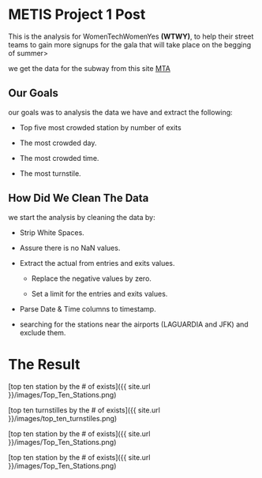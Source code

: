 # METIS Project 1 Post

This is the analysis for WomenTechWomenYes  **(WTWY)**, to help their street teams to gain more signups for the gala that will take place on the begging of summer>

we get the data for the subway from this site [MTA](http://web.mta.info/developers/turnstile.html)



## Our Goals

our goals was to analysis the data we have and extract the following: 

- Top five most crowded station by number of exits 

- The most crowded day.

- The most crowded time.

- The most turnstile.

## How Did We Clean The Data
we start the analysis by cleaning the data by:

- Strip White Spaces.

- Assure there is no NaN values.

- Extract the actual from entries and exits values.

  - Replace the negative values by zero.

  - Set a limit for the entries and exits values.

- Parse Date & Time columns to timestamp.
- searching for the stations near the airports (LAGUARDIA and JFK) and exclude them.

# The Result

[top ten station by the # of exists]({{ site.url }}/images/Top_Ten_Stations.png)



[top ten turnstilles by the # of exists]({{ site.url }}/images/top_ten_turnstiles.png)



[top ten station by the # of exists]({{ site.url }}/images/Top_Ten_Stations.png)



[top ten station by the # of exists]({{ site.url }}/images/Top_Ten_Stations.png)